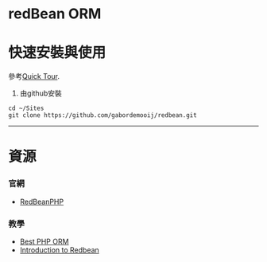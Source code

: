 redBean ORM
===

# 快速安裝與使用
參考[Quick Tour](http://www.redbeanphp.com/index.php?p=/quick_tour).

1. 由github安裝
```
cd ~/Sites
git clone https://github.com/gabordemooij/redbean.git
```

---
# 資源

### 官網
* [RedBeanPHP](http://www.redbeanphp.com/index.php)

### 教學
* [Best PHP ORM](https://www.youtube.com/watch?v=Jw0NdcfyRcQ)
* [Introduction to Redbean](http://www.sitepoint.com/introduction-redbean/)